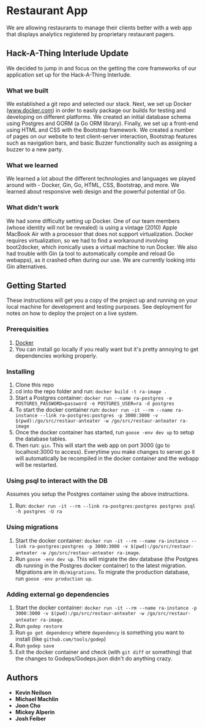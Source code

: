 # Restaurant App

We are allowing restaurants to manage their clients better with a web app that displays analytics registered by proprietary restaurant pagers.

## Hack-A-Thing Interlude Update

We decided to jump in and focus on the getting the core frameworks of our application set up for the Hack-A-Thing Interlude. 

### What we built
We established a git repo and selected our stack. Next, we set up Docker (www.docker.com) in order to easily package our builds for testing and developing on different platforms. We created an initial database schema using Postgres and GORM (a Go ORM library). Finally, we set up a front-end using HTML and CSS with the Bootstrap framework. We created a number of pages on our website to test client-server interaction, Bootstrap features such as navigation bars, and basic Buzzer functionality such as assigning a buzzer to a new party. 

### What we learned
We learned a lot about the different technologies and languages we played around with - Docker, Gin, Go, HTML, CSS, Bootstrap, and more. We learned about responsive web design and the powerful potential of Go.

### What didn't work 
We had some difficulty setting up Docker. One of our team members (whose identity will not be revealed) is using a vintage (2010) Apple MacBook Air with a processor that does not support virtualization. Docker requires virtualization, so we had to find a workaround involving boot2docker, which ironically uses a virtual machine to run Docker. We also had trouble with Gin (a tool to automatically compile and reload Go webapps), as it crashed often during our use. We are currently looking into Gin alternatives.

## Getting Started

These instructions will get you a copy of the project up and running on your local machine for development and testing purposes. See deployment for notes on how to deploy the project on a live system.

### Prerequisities

1. [Docker](https://docs.docker.com/docker-for-mac/)
2.  You can install go locally if you really want but it's pretty annoying to get dependencies working properly.

### Installing

1. Clone this repo
2. cd into the repo folder and run: `docker build -t ra-image .`
3. Start a Postgres container: `docker run --name ra-postgres -e POSTGRES_PASSWORD=password -e POSTGRES_USER=ra -d postgres`
4. To start the docker container run: `docker run -it --rm --name ra-instance --link ra-postgres:postgres -p 3000:3000 -v $(pwd):/go/src/restaur-anteater -w /go/src/restaur-anteater ra-image`
5. Once the docker container has started, run `goose -env dev up` to setup the database tables.
6. Then run: `gin`. This will start the web app on port 3000 (go to localhost:3000 to access). Everytime you make changes to server.go it will automatically be recompiled in the docker container and the webapp will be restarted.

### Using psql to interact with the DB

Assumes you setup the Postgres container using the above instructions.

1. Run: `docker run -it --rm --link ra-postgres:postgres postgres psql -h postgres -U ra`

### Using migrations

1. Start the docker container: `docker run -it --rm --name ra-instance --link ra-postgres:postgres -p 3000:3000 -v $(pwd):/go/src/restaur-anteater -w /go/src/restaur-anteater ra-image`.
2. Run `goose -env dev up`. This will migrate the dev database (the Postgres db running in the Postgres docker container) to the latest migration. Migrations are in `db/migrations`. To migrate
the production database, run `goose -env production up`.

### Adding external go dependencies

1. Start the docker container: `docker run -it --rm --name ra-instance -p 3000:3000 -v $(pwd):/go/src/restaur-anteater -w /go/src/restaur-anteater ra-image`.
2. Run `godep restore`
3. Run `go get dependency` where `dependency` is something you want to install (like `github.com/tools/godep`)
4. Run `godep save`
5. Exit the docker container and check (with `git diff` or something) that the changes to Godeps/Godeps.json didn't do anything crazy.


## Authors

* **Kevin Neilson**
* **Michael Machlin**
* **Joon Cho**
* **Mickey Alperin**
* **Josh Feiber**
